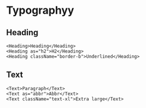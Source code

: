 # Typographyy

## Heading

```tsx
<Heading>Heading</Heading>
<Heading as="h2">H2</Heading>
<Heading className="border-b">Underlined</Heading>
```

## Text

```tsx
<Text>Paragraph</Text>
<Text as="abbr">Abbr</Text>
<Text className="text-xl">Extra large</Text>
```
